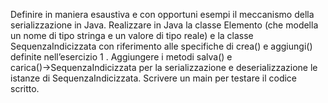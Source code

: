 Definire in maniera esaustiva e con opportuni esempi il meccanismo della serializzazione in Java.
Realizzare in Java la classe Elemento (che modella un nome di tipo stringa e un valore di tipo reale) e la
classe SequenzaIndicizzata con riferimento alle specifiche di crea() e aggiungi() definite nell’esercizio 1 . 
Aggiungere i metodi salva() e carica()→SequenzaIndicizzata per la serializzazione e deserializzazione
le istanze di SequenzaIndicizzata. Scrivere un main per testare il codice scritto.
